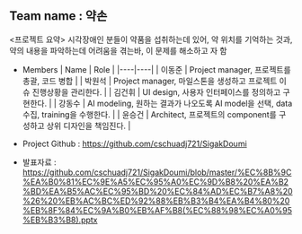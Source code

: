 ## Team name : 약손
<프로젝트 요약>
시각장애인 분들이 약품을 섭취하는데 있어, 약 위치를 기억하는 것과, 약의 내용을 파악하는데 어려움을 겪는바,
이 문제를 해소하고 자 함

* Members
  | Name | Role |
  |----|----|
  | 이동준 | Project manager, 프로젝트를 총괄, 코드 병합 |
  | 박원석 | Project manager, 마일스톤을 생성하고 프로젝트 이슈 진행상황을 관리한다. |
  | 김건휘 | UI design, 사용자 인터페이스를 정의하고 구현한다. |
  | 강동수 | AI modeling, 원하는 결과가 나오도록 AI model을 선택, data 수집, training을 수행한다. |
  | 윤승건 | Architect, 프로젝트의 component를 구성하고 상위 디자인을 책임진다. |

* Project Github : https://github.com/cschuadj721/SigakDoumi
* 발표자료 : https://github.com/cschuadj721/SigakDoumi/blob/master/%EC%8B%9C%EA%B0%81%EC%9E%A5%EC%95%A0%EC%9D%B8%20%EA%B2%BD%EA%B5%AC%EC%95%BD%20%EC%84%AD%EC%B7%A8%20%26%20%EB%AC%BC%ED%92%88%EB%B3%B4%EA%B4%80%20%EB%8F%84%EC%9A%B0%EB%AF%B8(%EC%88%98%EC%A0%95%EB%B3%B8).pptx

